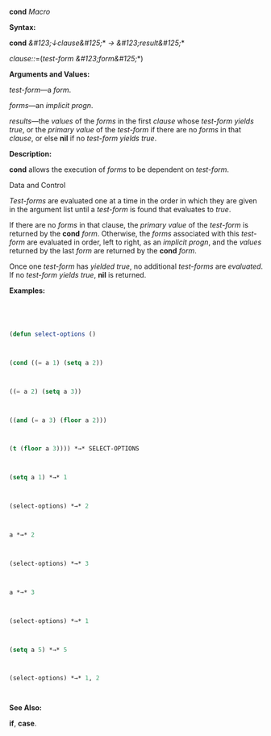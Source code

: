 **cond** *Macro* 



**Syntax:** 



**cond** *\&#123;↓clause\&#125;*\* *→ \&#123;result\&#125;*\* 



*clause::*=(*test-form \&#123;form\&#125;*\*) 



**Arguments and Values:** 



*test-form*—a *form*. 



*forms*—an *implicit progn*. 



*results*—the *values* of the *forms* in the first *clause* whose *test-form yields true*, or the *primary value* of the *test-form* if there are no *forms* in that *clause*, or else **nil** if no *test-form yields true*. 



**Description:** 



**cond** allows the execution of *forms* to be dependent on *test-form*. 



Data and Control 











*Test-forms* are evaluated one at a time in the order in which they are given in the argument list until a *test-form* is found that evaluates to *true*. 



If there are no *forms* in that clause, the *primary value* of the *test-form* is returned by the **cond** *form*. Otherwise, the *forms* associated with this *test-form* are evaluated in order, left to right, as an *implicit progn*, and the *values* returned by the last *form* are returned by the **cond** *form*. 



Once one *test-form* has *yielded true*, no additional *test-forms* are *evaluated*. If no *test-form yields true*, **nil** is returned. 



**Examples:**
```lisp
 



(defun select-options () 



(cond ((= a 1) (setq a 2)) 



((= a 2) (setq a 3)) 



((and (= a 3) (floor a 2))) 



(t (floor a 3)))) *→* SELECT-OPTIONS 



(setq a 1) *→* 1 



(select-options) *→* 2 



a *→* 2 



(select-options) *→* 3 



a *→* 3 



(select-options) *→* 1 



(setq a 5) *→* 5 



(select-options) *→* 1, 2 




```
**See Also:** 



**if**, **case**. 




